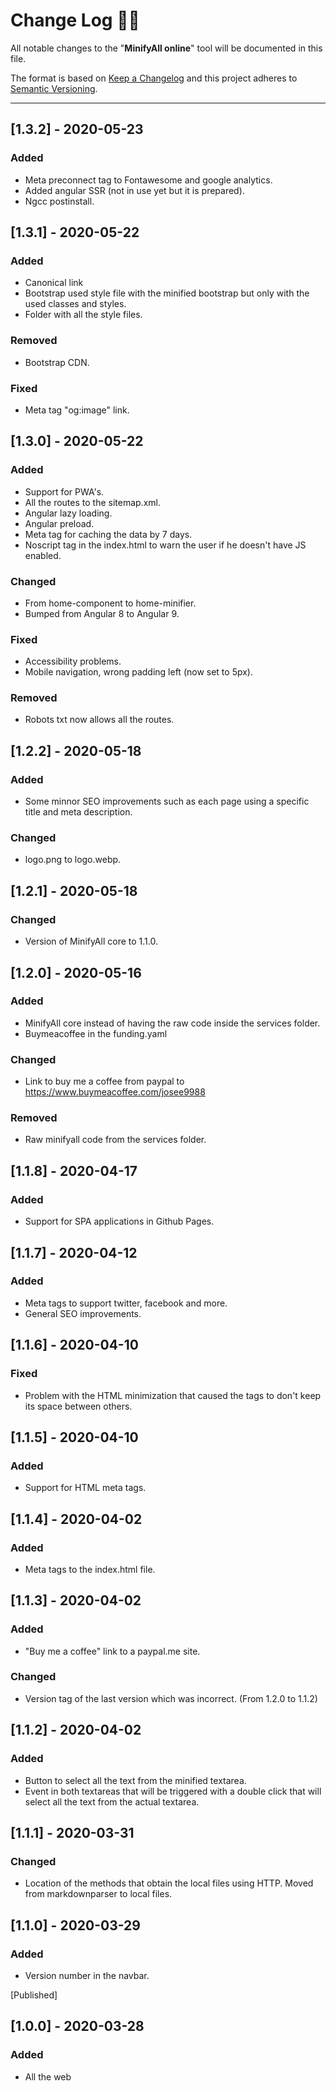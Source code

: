 # **Change Log** 📜📝

All notable changes to the "**MinifyAll online**" tool will be documented in this file.

The format is based on [Keep a Changelog](https://keepachangelog.com/en/1.0.0/) and this project adheres to [Semantic Versioning](https://semver.org/spec/v2.0.0.html).

---

## [**1.3.2**] - 2020-05-23

### Added

* Meta preconnect tag to Fontawesome and google analytics.
* Added angular SSR (not in use yet but it is prepared).
* Ngcc postinstall.

## [**1.3.1**] - 2020-05-22

### Added

* Canonical link
* Bootstrap used style file with the minified bootstrap but only with the used classes and styles.
* Folder with all the style files.

### Removed

* Bootstrap CDN.

### Fixed

* Meta tag "og:image" link.

## [**1.3.0**] - 2020-05-22

### Added

* Support for PWA's.
* All the routes to the sitemap.xml.
* Angular lazy loading.
* Angular preload.
* Meta tag for caching the data by 7 days.
* Noscript tag in the index.html to warn the user if he doesn't have JS enabled.

### Changed

* From home-component to home-minifier.
* Bumped from Angular 8 to Angular 9.

### Fixed

* Accessibility problems.
* Mobile navigation, wrong padding left (now set to 5px).

### Removed

* Robots txt now allows all the routes.

## [**1.2.2**] - 2020-05-18

### Added

* Some minnor SEO improvements such as each page using a specific title and meta description.

### Changed

* logo.png to logo.webp.

## [**1.2.1**] - 2020-05-18

### Changed

* Version of MinifyAll core to 1.1.0.

## [**1.2.0**] - 2020-05-16

### Added

* MinifyAll core instead of having the raw code inside the services folder.
* Buymeacoffee in the funding.yaml

### Changed

* Link to buy me a coffee from paypal to https://www.buymeacoffee.com/josee9988

### Removed

* Raw minifyall code from the services folder.

## [**1.1.8**] - 2020-04-17

### Added

* Support for SPA applications in Github Pages.

## [**1.1.7**] - 2020-04-12

### Added

* Meta tags to support twitter, facebook and more.
* General SEO improvements.

## [**1.1.6**] - 2020-04-10

### Fixed

* Problem with the HTML minimization that caused the tags to don't keep its space between others.

## [**1.1.5**] - 2020-04-10

### Added

* Support for HTML meta tags.

## [**1.1.4**] - 2020-04-02

### Added

* Meta tags to the index.html file.

## [**1.1.3**] - 2020-04-02

### Added

* "Buy me a coffee" link to a paypal.me site.

### Changed

* Version tag of the last version which was incorrect. (From 1.2.0 to 1.1.2)

## [**1.1.2**] - 2020-04-02

### Added

* Button to select all the text from the minified textarea.
* Event in both textareas that will be triggered with a  double click that will select all the text from the actual textarea.

## [**1.1.1**] - 2020-03-31

### Changed

* Location of the methods that obtain the local files using HTTP. Moved from markdownparser to local files.

## [**1.1.0**] - 2020-03-29

### Added

* Version number in the navbar.

[Published]

## [**1.0.0**] - 2020-03-28

### Added

* All the web
